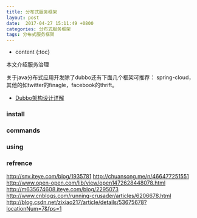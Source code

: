 ```yaml
---
title: 分布式服务框架
layout: post
date:  2017-04-27 15:11:49 +0800 
categories: 分布式服务框架
tags: 分布式服务框架
---
```



* content
{:toc}


本文介绍服务治理


关于java分布式应用开发除了dubbo还有下面几个框架可推荐：
spring-cloud，其他的如twitter的finagle，facebook的thrift。

- [Dubbo架构设计详解](http://shiyanjun.cn/archives/325.html)


### install

### commands

### using

### refrence

http://snv.iteye.com/blog/1935781
http://chuansong.me/n/466477251551
http://www.open-open.com/lib/view/open1472628448078.html
http://m635674608.iteye.com/blog/2295073
http://www.cnblogs.com/running-crusader/articles/6206678.html
http://blog.csdn.net/zixiao217/article/details/53675678?locationNum=7&fps=1
